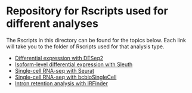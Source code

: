 # Repository for Rscripts used for different analyses

The Rscripts in this directory can be found for the topics below. Each link will take you to the folder of Rscripts used for that analysis type.

- [Differential expression with DESeq2](https://github.com/hbc/knowledgebase/blob/master/Rscripts/Differential_expression_with_DESeq2/README.md)
- [Isoform-level differential expression with Sleuth]()
- [Single-cell RNA-seq with Seurat]()
- [Single-cell RNA-seq with bcbioSingleCell]()
- [Intron retention analysis with IRFinder]()
